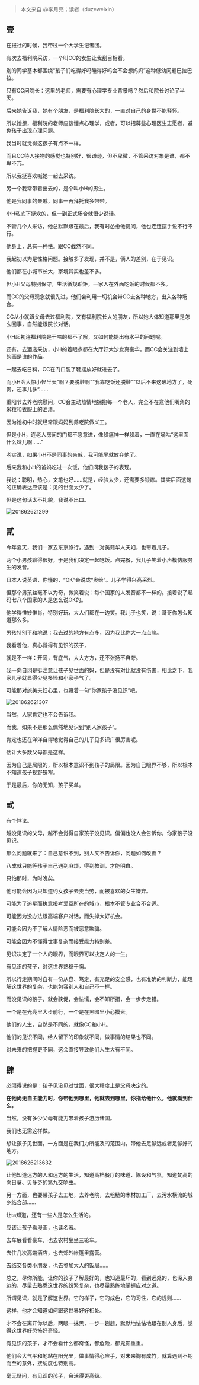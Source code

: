 > 本文来自 @李月亮；读者（duzeweixin）

## 壹

在报社的时候，我带过一个大学生记者团。

有次去福利院采访，一个叫CC的女生让我刮目相看。

别的同学基本都围绕“孩子们吃得好吗睡得好吗会不会想妈妈”这种低幼问题巴拉巴拉。

只有CC问院长：这里的老师，需要有心理学专业背景吗？然后和院长讨论了半天。

后来她告诉我，她有个朋友，是福利院长大的，一直对自己的身世不能释怀。

所以她想，福利院的老师应该懂点心理学，或者，可以招募些心理医生志愿者，避免孩子出现心理问题。

我当时就觉得这孩子有点不一样。

而且CC待人接物的感觉也特别好，很谦逊，但不卑微，不管采访对象是谁，都不卑不亢。

所以我挺喜欢喊她一起去采访。

另一个我常带着出去的，是个叫小H的男生。

他是我同事的亲戚，同事一再拜托我多带带。

小H私底下挺欢的，但一到正式场合就很少说话。

不管几个人采访，他总默默跟在最后，我有时怂恿他提问，他也连连摆手说不行不行。

他身上，总有一种怯。跟CC截然不同。

我起初以为是性格问题。接触多了发现，并不是，俩人的差别，在于见识。

他们都在小城市长大，家境其实也差不多。

但小H父母特别保守，生活循规蹈矩，一家人在外面吃饭的时候都不多。

而CC的父母观念就很先进，他们会利用一切机会带CC去各种地方，出入各种场合。

CC从小就跟父母去过福利院，又有福利院长大的朋友，所以她大体知道那里是怎么回事，自然能跟院长对话。

小H起初连福利院是干啥的都不了解，又如何能提出有水平的问题呢。

还有。去酒店采访，小H的着眼点都在大厅好大沙发真豪华，而CC会关注到墙上的画是谁的作品。

一起去吃日料，CC在门口脱了鞋摆放好就进去了。

而小H会大惊小怪半天“啊？要脱鞋啊”“我靠吃饭还脱鞋”“以后不来这破地方了，死贵，还事儿多”……

重阳节去养老院慰问，CC会主动热情地拥抱每一个老人，完全不在意他们嘴角的米粒和衣服上的油渍。

因为她初中时就经常跟妈妈到养老院做义工。

但是小H，连老人房间的门都不愿意进，像躲瘟神一样躲着，一直在嘀咕“这里面什么味儿啊……”

老实说，如果小H不是同事的亲戚，我可能早就放弃他了。

后来我和小H的爸妈吃过一次饭，他们问我孩子的表现。

我说：聪明，热心，文笔也好……就是，经验太少，还需要多锻炼。其实后面这句的正确表达应该是：见的世面太少了。

但是这句话太不礼貌，我说不出口。

![201862621299](http://cdn.chenrf.com/201862621299.png)

## 贰

今年夏天，我们一家去东京旅行，遇到一对美籍华人夫妇，也带着儿子。

两个小男孩聊得很好，于是我们决定一起吃饭。点完餐，我儿子笑着小声模仿服务生的发音。

日本人说英语，你懂的，“OK”会说成“奥给”。儿子学得兴高采烈。

但那个男孩丝毫不以为奇，微笑着说：每个国家的人发音都不一样的。接着说了起码七八个国家的人是怎么说OK的。

他学得惟妙惟肖，特别好玩，大人们都在一边笑。我儿子也笑，说：哥哥你怎么知道那么多。

男孩特别平和地说：我去过的地方有点多，因为我比你大一点点嘛。

我看着他，真心觉得有见识的孩子，

就是不一样：开阔，有底气，大大方方，还不张扬不自夸。

我一向自诩是挺注意让孩子见世面的妈，但是没有对比就没有伤害，相比之下，我家儿子就显得少见多怪和小家子气了。

可能那对旅美夫妇心里，也藏着一句“你家孩子没见识”吧。

![201862621307](http://cdn.chenrf.com/201862621307.png)

当然，人家肯定也不会告诉我。

而我，如果不是那么偶然地见识到“别人家孩子”。

肯定也还在洋洋自得地觉得自己的儿子见多识广很厉害呢。

估计大多数父母都是这样。

因为自己是局限的，所以根本意识不到孩子的局限。因为自己眼界不够，所以根本不知道孩子视野狭窄。

于是最后，你的无知，孩子买单。

## 弎

有个悖论。

越没见识的父母，越不会觉得自家孩子没见识。偏偏也没人会告诉你，你家孩子没见识。

那么问题就来了：自己意识不到，别人又不告诉你，问题如何改善？

八成就只能等孩子自己遇到麻烦，得到教训，才能明白。

只怕那时，为时晚矣。

他可能会因为只知道约女孩子去麦当劳，而被喜欢的女生嫌弃。

可能为了追星而执意报考爱豆所在的城市，根本不管专业合不合适。

可能因为没办法跟高端客户对话，而失掉大好机会。

可能会因为不了解人情险恶而被恶意欺骗。

可能会因为不懂得世事复杂而接受能力特别差。

见识决定了一个人的眼界，而眼界可以决定人的一生。

有见识的孩子，对这世界熟稔于胸。

所以行走期间时自有一份从容、笃定，有充足的安全感，也有准确的判断力，能理解这世界的复杂，也能包容别人和自己不一样。

而没见识的孩子，就会狭促，会怯懦，会不知所措，会一步步走错。

一个是在光亮里大步前行，一个是在黑暗里小心摸索。

他们的人生，自然是不同的。就像CC和小H。

他们的见识不同，给人留下的印象就不同，做事情的结果也不同。

对未来的把握更不同，这会直接导致他们人生大有不同。

## 肆

必须得说的是：孩子见没见过世面，很大程度上是父母决定的。

**在他尚无自主能力时，你带他到哪里，他就去到哪里，你指给他什么，他就看到什么。**

当然，没有多少父母有能力带着孩子游历诸国。

我们也无需这样做。

想让孩子见世面，一方面是在我们力所能及的范围内，带他去足够远或者足够好的地方。

![2018626213632](http://cdn.chenrf.com/2018626213632.png)

让他知道远方的人和远方的生活，知道高档餐厅的味道、陈设和气氛，知道梵高的向日葵、贝多芬的第九交响曲。

另一方面，也要带孩子去工地，去养老院，去粗糙的木材加工厂，去污水横流的城乡结合部……

让ta知道，还有一些人是怎么生活的。

应该让孩子看漫画，也读名著。

去车展看看豪车，也去农村坐坐三轮车。

去住几次高端酒店，也去郊外帐篷里露营。

去结交各类小朋友，也去参加大人的饭局……

总之，尽你所能，让你的孩子了解最好的，也知道最坏的，看到远处的，也深入身边的，尽量去熟悉这世界的纷繁复杂，也尽量熟练地掌握应对之道。

所谓见识，就是了解这世界。它的样子，它的成色，它的习性，它的规则……

这样，他才会知道如何跟这世界好好相处。

才不会在离开你以后，两眼一抹黑，一步一趔趄，默默地怯怯地跟在别人身后，觉得这世界好恐怖好奇怪。

有见识的孩子，才不会看什么都奇怪，都危险，都鬼影重重。

他们会大气平和地站在阳光里，做事情得心应手，对未来胸有成竹，就算遇到不期而至的意外，接纳度也特别高。

毫无疑问，有见识的孩子，会活得更高级。